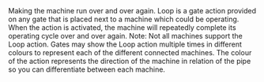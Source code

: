 <lore>
Making the machine run over and over again.
</lore>
<no_lore>
Loop is a gate action provided on any gate that is placed next to a machine which could be operating.
</no_lore>

<chapter name="Requirements"/>
When the action is activated, the machine will repeatedly complete its operating cycle over and over again.
Note: Not all machines support the Loop action.

<chapter name="Trigger directions"/>
Gates may show the Loop action multiple times in different colours to represent each of the different connected machines.
The colour of the action represents the direction of the machine in relation of the pipe so you can differentiate between each machine.